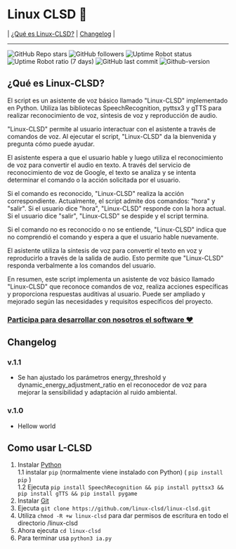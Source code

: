 # Linux CLSD 🤖

| [¿Qué es Linux-CLSD?](#¿qué-es-linux-clsd) | [Changelog](#changelog) |

------------------------------------------------------------------------------------------------------
![GitHub Repo stars](https://img.shields.io/github/stars/linux-clsd/linux-clsd?style=plastic) ![GitHub followers](https://img.shields.io/github/followers/linux-clsd?style=plastic) ![Uptime Robot status](https://img.shields.io/uptimerobot/status/m794441368-3749853622b1e76cd00e5292?style=plastic) ![Uptime Robot ratio (7 days)](https://img.shields.io/uptimerobot/ratio/7/m794441368-3749853622b1e76cd00e5292?style=plastic) ![GitHub last commit](https://img.shields.io/github/last-commit/linux-clsd/linux-clsd?style=plastic) ![Github-version](https://img.shields.io/badge/version-1.1-green?style=plastic)

## ¿Qué es Linux-CLSD?

El script es un asistente de voz básico llamado "Linux-CLSD" implementado en Python. Utiliza las bibliotecas SpeechRecognition, pyttsx3 y gTTS para realizar reconocimiento de voz, síntesis de voz y reproducción de audio.

"Linux-CLSD" permite al usuario interactuar con el asistente a través de comandos de voz. Al ejecutar el script, "Linux-CLSD" da la bienvenida y pregunta cómo puede ayudar.

El asistente espera a que el usuario hable y luego utiliza el reconocimiento de voz para convertir el audio en texto. A través del servicio de reconocimiento de voz de Google, el texto se analiza y se intenta determinar el comando o la acción solicitada por el usuario.

Si el comando es reconocido, "Linux-CLSD" realiza la acción correspondiente. Actualmente, el script admite dos comandos: "hora" y "salir". Si el usuario dice "hora", "Linux-CLSD" responde con la hora actual. Si el usuario dice "salir", "Linux-CLSD" se despide y el script termina.

Si el comando no es reconocido o no se entiende, "Linux-CLSD" indica que no comprendió el comando y espera a que el usuario hable nuevamente.

El asistente utiliza la síntesis de voz para convertir el texto en voz y reproducirlo a través de la salida de audio. Esto permite que "Linux-CLSD" responda verbalmente a los comandos del usuario.

En resumen, este script implementa un asistente de voz básico llamado "Linux-CLSD" que reconoce comandos de voz, realiza acciones específicas y proporciona respuestas auditivas al usuario. Puede ser ampliado y mejorado según las necesidades y requisitos específicos del proyecto.

### [Participa para desarrollar con nosotros el software ❤️](https://github.com/linux-clsd/linux-clsd/issues/2)

## Changelog
### v.1.1  
- Se han ajustado los parámetros energy_threshold y dynamic_energy_adjustment_ratio en el reconocedor de voz para mejorar la sensibilidad y adaptación al ruido ambiental.
### v.1.0
- Hellow world

## Como usar L-CLSD
1. Instalar [Python](https://python.org)  
1.1 instalar ``` pip ``` (normalmente viene instalado con Python) ( ``` pip install pip ``` )  
1.2 Ejecuta ``` pip install SpeechRecognition && pip install pyttsx3 && pip install gTTS && pip install pygame ```
2. Instalar [Git](https://git-scm.com/)
3. Ejecuta ``` git clone https://github.com/linux-clsd/linux-clsd.git ```
4. Utiliza ``` chmod -R +w linux-clsd ``` para dar permisos de escritura en todo el directorio /linux-clsd 
5. Ahora ejecuta ``` cd linux-clsd ```
6. Para terminar usa ``` python3 ia.py ```
